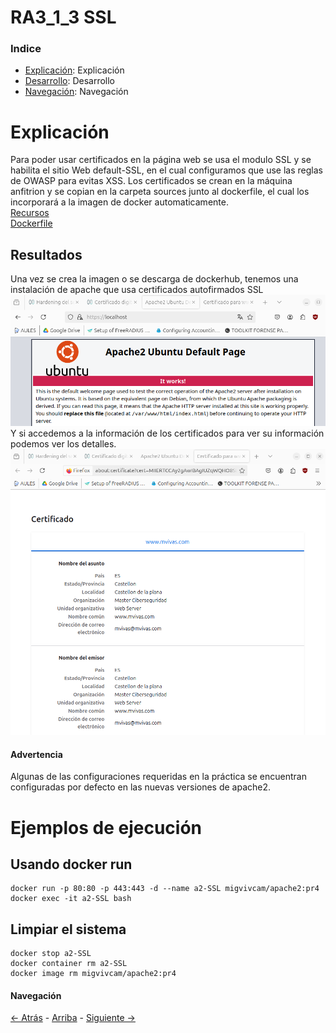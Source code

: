 # RA3_1_3 SSL

### Indice

* [Explicación](#Explicación): Explicación
* [Desarrollo](#Ejemplos-de-ejecución): Desarrollo
* [Navegación](#Navegación): Navegación
  
# Explicación

Para poder usar certificados en la página web se usa el modulo SSL y se habilita el sitio Web default-SSL, en el cual configuramos que use las reglas de OWASP para evitas XSS.
Los certificados se crean en la máquina anfitrion y se copian en la carpeta sources junto al dockerfile, el cual los incorporará a la imagen de docker automaticamente.  
[Recursos](./sources)  
[Dockerfile](./sources/dockerfile)  

## Resultados

Una vez se crea la imagen o se descarga de dockerhub, tenemos una instalación de apache que usa certificados autofirmados SSL
![IMG](./assets/WEB-SSL.png)
Y si accedemos a la información de los certificados para ver su información podemos ver los detalles.
![IMG](./assets/INFO-CERT.png)
  
#### Advertencia
Algunas de las configuraciones requeridas en la práctica se encuentran configuradas por defecto en las nuevas versiones de apache2.

# Ejemplos de ejecución

## Usando docker run
```
docker run -p 80:80 -p 443:443 -d --name a2-SSL migvivcam/apache2:pr4
docker exec -it a2-SSL bash
```
## Limpiar el sistema
```
docker stop a2-SSL
docker container rm a2-SSL
docker image rm migvivcam/apache2:pr4
```

#### Navegación
[<- Atrás](../)  -  [Arriba](#RA3_1_4-SSL)  -  [Siguiente ->](../RA3_1_5)